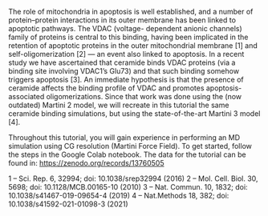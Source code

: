 The role of mitochondria in apoptosis is well established, and a number of protein–protein interactions in its outer membrane has been linked to apoptotic pathways. The VDAC (voltage- dependent anionic channels) family of proteins is central to this binding, having been implicated in the retention of apoptotic proteins in the outer mitochondrial membrane [1] and self-oligomerization [2] — an event also linked to apoptosis. In a recent study we have ascertained that ceramide binds VDAC proteins (via a binding site involving VDAC1’s Glu73) and that such binding somehow triggers apoptosis [3]. An immediate hypothesis is that the presence of ceramide affects the binding profile of VDAC and promotes apoptosis-associated oligomerizations. Since that work was done using the (now outdated) Martini 2 model, we will recreate in this tutorial the same ceramide binding simulations, but using the state-of-the-art Martini 3 model [4].

Throughout this tutorial, you will gain experience in performing an MD simulation using CG resolution (Martini Force Field). To get started, follow the steps in the Google Colab notebook. The data for the tutorial can be found in: 
https://zenodo.org/records/13760505

1 – Sci. Rep. 6, 32994; doi: 10.1038/srep32994 (2016)
2 – Mol. Cell. Biol. 30, 5698; doi: 10.1128/MCB.00165-10 (2010)
3 – Nat. Commun. 10, 1832; doi: 10.1038/s41467-019-09654-4 (2019) 
4 – Nat.Methods 18, 382; doi: 10.1038/s41592-021-01098-3 (2021)
